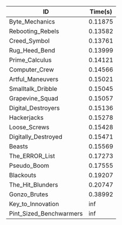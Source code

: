 |ID|Time(s)|
|-|-|
|Byte_Mechanics|0.11875|
|Rebooting_Rebels|0.13582|
|Creed_Symbol|0.13761|
|Rug_Heed_Bend|0.13999|
|Prime_Calculus|0.14121|
|Computer_Crew|0.14566|
|Artful_Maneuvers|0.15021|
|Smalltalk_Dribble|0.15045|
|Grapevine_Squad|0.15057|
|Digital_Destroyers|0.15136|
|Hackerjacks|0.15278|
|Loose_Screws|0.15428|
|Digitally_Destroyed|0.15471|
|Beasts|0.15569|
|The_ERROR_List|0.17273|
|Pseudo_Boom|0.17555|
|Blackouts|0.19207|
|The_Hit_Blunders|0.20747|
|Gonzo_Brutes|0.38992|
|Key_to_Innovation|inf|
|Pint_Sized_Benchwarmers|inf|
